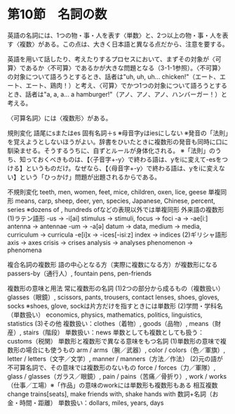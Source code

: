 # 第10節　名詞の数
英語の名詞には、1つの物・事・人を表す〈単数〉と、2つ以上の物・事・人を表す〈複数〉がある。この点は、大きく日本語と異なる点だから、注意を要する。

英語を用いて話したり、考えたりするプロセスにおいて、まずその対象が〈可算〉であるか〈不可算〉であるかが大きな問題となる（3-1-1参照）。〈不可算〉の対象について語ろうとするとき、話者は"uh, uh, uh... chicken!"（エート、エート、エート、鶏肉！）と考え、〈可算〉でかつ1つの対象について語ろうとするとき、話者は"a, a, a... a hamburger!"（アノ、アノ、アノ、ハンバーガー！）と考える。





〈可算名詞〉には〈複数形〉がある。



規則変化
語尾にsまたはes
固有名詞＋s
※母音字yはiesにしない
※発音の「法則」を覚えようとしないほうがよい。辞書をひいたときに複数形の発音も同時に口に馴染ませる。そうするうちに、自ずとルールが身体化される。
※「法則」のうち、知っておくべきものは、【〈子音字+-y〉で終わる語は、yをiに変えて-esをつける】というものだけ。なぜなら、【〈母音字+-y〉で終わる語は、yをiに変えない】という「ひっかけ」問題が出題されるからである。

不規則変化
teeth, men, women, feet, mice, children, oxen, lice, geese
単複同形
means, carp, sheep, deer, yen, species, Japanese, Chinese, percent, series
※dozens of , hundreds ofなどの表現以外では単複同形
外来語の複数形
(1)ラテン語形
-us -> -i[ai] stimulus -> stimuli, focus -> foci
-a -> -ae[iː] antenna -> antennae
-um -> -a[ə] datum -> data, medium -> media, curriculum -> curricula
-e[i]x -> -ices[-isiːz] index -> indices
(2)ギリシャ語形
axis -> axes
crisis -> crises
analysis -> analyses
phenomenon -> phenomena

複合名詞の複数形
語の中心となる方（実際に複数になる方）が複数形になる
passers-by（通行人）, fountain pens, pen-friends

複数形の意味と用法
常に複数形の名詞
(1)2つの部分から成るもの（複数扱い）
glasses（眼鏡）, scissors, pants, trousers, contact lenses, shoes, gloves, socks
※shoes, glove, sockは片方だけを指すときには単数形
(2)学問・学科名（単数扱い）
economics, physics, mathematics, politics, linguistics, statistics
(3)その他
複数扱い：clothes（着物）, goods（品物）, means（財産）, stairs（階段）
単数扱い：news
単数としても複数としても扱う：customs（税関）
単数形と複数形で異なる意味をもつ名詞
(1)単数形の意味で複数形の場合にも使うもの
arm / arms（腕／武器）, color / colors（色／軍旗）, letter / letters（文字／文学）, manner / manners（方法／作法）
(2)元の語が不可算名詞で、その意味では複数形のないもの
force / forces（力／軍隊）, glass / glasses（ガラス／眼鏡）, pain / pains（苦痛／骨折り）, work / works（仕事／工場）※「作品」の意味のworkには単数形も複数形もある
相互複数
change trains[seats], make friends with, shake hands with
数詞+名詞（お金・時間・距離）
単数扱い：dollars, miles, years, days
